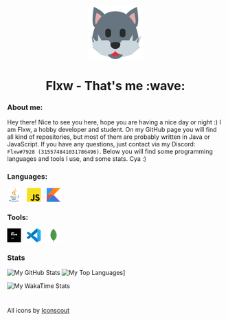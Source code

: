 <p align="center">
  <img width="128" height="128" src="https://github.com/zFlxw/zFlxw/blob/main/assets/mascot.png" alt="wolf mascot, I whish you could see it :(">  
</p>

<h1 align="center">Flxw - That's me :wave:</h1> 

### About me:
Hey there! Nice to see you here, hope you are having a nice day or night :) I am Flxw, a hobby developer and student. On my GitHub page you will find all kind of repositories, but most of them are probably written in Java or JavaScript. If you have any questions, just contact via my Discord: `Flxw#7928 (315574841031786496)`. Below you will find some programming languages and tools I use, and some stats. Cya :)

### Languages:
  [![Java](https://github.com/zFlxw/zFlxw/blob/main/assets/languages/java.png)](https://www.java.net)  [![JavaScript](https://github.com/zFlxw/zFlxw/blob/main/assets/languages/javascript.png)](https://www.javascript.com/)  [![Kotlin](https://github.com/zFlxw/zFlxw/blob/main/assets/languages/kotlin.png)](https://www.kotlinlang.org/)
  
### Tools:
  [![IntelliJ IDEA](https://github.com/zFlxw/zFlxw/blob/main/assets/tools/jetbrains.png)](https://www.jetbrains.com)  [![VSCode](https://github.com/zFlxw/zFlxw/blob/main/assets/tools/vscode.png)](https://code.visualstudio.com/)  [![MongoDB](https://github.com/zFlxw/zFlxw/blob/main/assets/tools/mongodb.png)](https://www.mongodb.com/)
  
### Stats
![My GitHub Stats](https://github-readme-stats.vercel.app/api?username=zFlxw&count_private=true&show_icons=true&theme=dracula)  ![My Top Languages](https://github-readme-stats.vercel.app/api/top-langs/?username=anuraghazra&layout=compact&theme=darcula)]

![My WakaTime Stats](https://github-readme-stats.vercel.app/api/wakatime?username=zFlxw&layout=compact&theme=darcula)

<h1></h1>
<p>All icons by <a href="https://iconscout.com/icons/" target="_blank">Iconscout</a></p>
